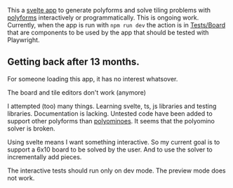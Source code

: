 This a
[svelte app](svelte.README.md) to generate polyforms and solve tiling problems
with [polyforms](https://en.wikipedia.org/wiki/Polyform) interactively or programmatically. This is ongoing work.
Currently, when the app is run with `npm run dev` the action is in
[Tests/Board](http://localhost:5173/Tests/Board) that are components to be used
by the app that should be tested with Playwright.

## Getting back after 13 months. 

For someone loading this app, it has no interest whatsover.

The board and tile editors don't work (anymore)

I attempted (too) many things. Learning svelte, ts, js libraries
and testing libraries. Documentation is lacking. Untested code have been added to support other
polyforms than [polyominoes](https://en.wikipedia.org/wiki/Polyomino).
It seems that the polyomino solver is broken.

Using svelte means I want something interactive. So my current goal is to support a
6x10 board to be solved by the user. And to use the solver to incrementally add pieces.

The interactive tests should run only on dev mode.
The preview mode does not work.